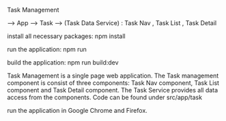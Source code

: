 Task Management

--> App
  --> Task
    --> (Task Data Service)
    : Task Nav
    , Task List
    , Task Detail

install all necessary packages:
npm install

run the application: 
npm run

build the application: 
npm run build:dev

Task Management is a single page web application. The Task management component is consist of three components: Task Nav component, Task List component and Task Detail component. The Task Service provides all data access from the components. Code can be found under src/app/task

run the application in Google Chrome and Firefox.
